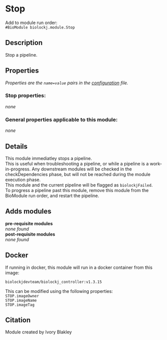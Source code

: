 # Stop
Add to module run order:                    
`#BioModule biolockj.module.Stop`

## Description 
Stop a pipeline.

## Properties 
*Properties are the `name=value` pairs in the [configuration](../../../Configuration#properties) file.*                   

### Stop properties: 
*none*

### General properties applicable to this module: 
*none*

## Details 
This module immediatley stops a pipeline. <br>This is useful when troubleshooting a pipeline, or while a pipeline is a work-in-progress.  Any downstream modules will be checked in the checkDependencies phase, but will not be reached during the module execution phase.<br>This module and the current pipeline will be flagged as `biolockjFailed`.<br>To progress a pipeline past this module, remove this module from the BioModule run order, and restart the pipeline.

## Adds modules 
**pre-requisite modules**                    
*none found*                   
**post-requisite modules**                    
*none found*                   

## Docker 
If running in docker, this module will run in a docker container from this image:<br>
```
biolockjdevteam/biolockj_controller:v1.3.15
```
This can be modified using the following properties:<br>
`STOP.imageOwner`<br>
`STOP.imageName`<br>
`STOP.imageTag`<br>

## Citation 
Module created by Ivory Blakley

